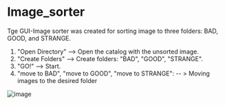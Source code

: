 # Image_sorter
Tge GUI-Image sorter was created for sorting image to three folders: BAD, GOOD, and STRANGE.
1. "Open Directory" --> Open the catalog with the unsorted image.
2. "Create Folders" --> Create folders: "BAD", "GOOD", "STRANGE".
3. "GO!" --> Start.
4. "move to BAD",
   "move to GOOD",
   "move to STRANGE": 
                     -- > Moving images to the desired folder

![image](https://user-images.githubusercontent.com/94446014/183266263-06a23bcc-d3a8-4e41-97fc-a6f6569e0f19.png)
